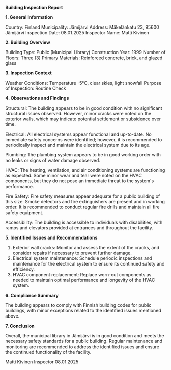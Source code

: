  **Building Inspection Report**

**1. General Information**

Country: Finland
Municipality: Jämijärvi
Address: Mäkelänkatu 23, 95600 Jämijärvi
Inspection Date: 08.01.2025
Inspector Name: Matti Kivinen

**2. Building Overview**

Building Type: Public (Municipal Library)
Construction Year: 1999
Number of Floors: Three (3)
Primary Materials: Reinforced concrete, brick, and glazed glass

**3. Inspection Context**

Weather Conditions: Temperature -5°C, clear skies, light snowfall
Purpose of Inspection: Routine Check

**4. Observations and Findings**

Structural: The building appears to be in good condition with no significant structural issues observed. However, minor cracks were noted on the exterior walls, which may indicate potential settlement or subsidence over time.

Electrical: All electrical systems appear functional and up-to-date. No immediate safety concerns were identified; however, it is recommended to periodically inspect and maintain the electrical system due to its age.

Plumbing: The plumbing system appears to be in good working order with no leaks or signs of water damage observed.

HVAC: The heating, ventilation, and air conditioning systems are functioning as expected. Some minor wear and tear were noted on the HVAC components, but they do not pose an immediate threat to the system's performance.

Fire Safety: Fire safety measures appear adequate for a public building of this size. Smoke detectors and fire extinguishers are present and in working order. It is recommended to conduct regular fire drills and maintain all fire safety equipment.

Accessibility: The building is accessible to individuals with disabilities, with ramps and elevators provided at entrances and throughout the facility.

**5. Identified Issues and Recommendations**

1. Exterior wall cracks: Monitor and assess the extent of the cracks, and consider repairs if necessary to prevent further damage.
2. Electrical system maintenance: Schedule periodic inspections and maintenance for the electrical system to ensure its continued safety and efficiency.
3. HVAC component replacement: Replace worn-out components as needed to maintain optimal performance and longevity of the HVAC system.

**6. Compliance Summary**

The building appears to comply with Finnish building codes for public buildings, with minor exceptions related to the identified issues mentioned above.

**7. Conclusion**

Overall, the municipal library in Jämijärvi is in good condition and meets the necessary safety standards for a public building. Regular maintenance and monitoring are recommended to address the identified issues and ensure the continued functionality of the facility.

Matti Kivinen
Inspector
08.01.2025